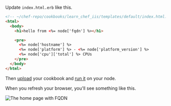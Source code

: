 Update <code class="file-path">index.html.erb</code> like this.

```html
<!-- ~/chef-repo/cookbooks/learn_chef_iis/templates/default/index.html.erb -->
<html>
  <body>
    <h1>hello from <%= node['fqdn'] %></h1>

    <pre>
      <%= node['hostname'] %>
      <%= node['platform'] %> - <%= node['platform_version'] %>
      <%= node['cpu']['total'] %> CPUs
    </pre>
  </body>
</html>
```

Then [upload](/manage-a-node/windows/update-your-nodes-configuration/2) your cookbook and [run it](/manage-a-node/windows/update-your-nodes-configuration/3) on your node.

When you refresh your browser, you'll see something like this.

![The home page with FQDN](windows/webserver-template-more.png)
